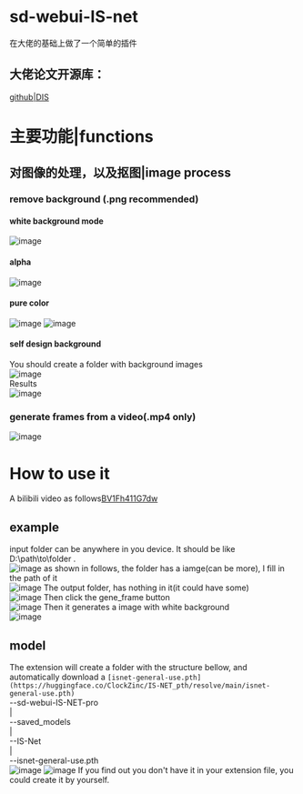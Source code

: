 # sd-webui-IS-net
在大佬的基础上做了一个简单的插件  
## 大佬论文开源库：
[github|DIS](https://github.com/xuebinqin/DIS)
# 主要功能|functions
## 对图像的处理，以及抠图|image process
### remove background (.png recommended)
#### white background mode
![image](https://user-images.githubusercontent.com/118424801/230847648-901bc3b4-c44c-4d9c-a609-d226019ea5b9.png)
#### alpha
![image](https://user-images.githubusercontent.com/118424801/231087354-6b4fa51b-3be7-419b-a289-f185f0e627fb.png)
#### pure color
![image](https://user-images.githubusercontent.com/118424801/231087560-662881ab-42dc-4c9e-b9a9-d6551fc1bc63.png)
![image](https://user-images.githubusercontent.com/118424801/231087606-a291a14f-c968-496e-8c90-8abb6e1bc3ff.png)
#### self design background
You should create a folder with background images  
![image](https://user-images.githubusercontent.com/118424801/231087832-d074f301-5947-4996-9fe2-aabd1add9294.png)  
Results  
![image](https://user-images.githubusercontent.com/118424801/231088083-59f96d4c-232d-421f-8675-3ebff0208cb5.png)
### generate frames from a video(.mp4 only)
![image](https://user-images.githubusercontent.com/118424801/230847917-33a58f82-1d2d-4af8-bea5-a8a5166856ca.png)
# How to use it
A bilibili video as follows[BV1Fh411G7dw](https://www.bilibili.com/video/BV1Fh411G7dw)
## example
input folder can be anywhere in you device. It should be like D:\path\to\folder .  
![image](https://user-images.githubusercontent.com/118424801/230843907-9432dc93-ac32-4846-bc85-4a80014bfe99.png)
as shown in follows, the folder has a iamge(can be more), I fill in the path of it  
![image](https://user-images.githubusercontent.com/118424801/230844923-2343a923-b9cf-43c2-8aa2-904faf70a60e.png)
The output folder, has nothing in it(it could have some)  
![image](https://user-images.githubusercontent.com/118424801/230844367-80d4bc33-62d5-4085-a4eb-02ab9d390e23.png)
Then click the gene_frame button  
![image](https://user-images.githubusercontent.com/118424801/230844690-f517e2d5-0ff1-4c09-8e05-fe28d61ad026.png)
Then it generates a image with white background  
![image](https://user-images.githubusercontent.com/118424801/230845020-522d7d80-af1f-4677-9d30-3eace505d390.png)
## model
The extension will create a folder with the structure bellow, and automatically download a `[isnet-general-use.pth](https://huggingface.co/ClockZinc/IS-NET_pth/resolve/main/isnet-general-use.pth)`  
--sd-webui-IS-NET-pro  
  |  
  --saved_models  
    |  
    --IS-Net  
      |  
      --isnet-general-use.pth  
![image](https://user-images.githubusercontent.com/118424801/230846300-34c48248-5c9c-4348-8c8d-f7af90b6c966.png)
![image](https://user-images.githubusercontent.com/118424801/230847128-7f1f6fd8-9aae-4611-9a03-b41f3213903b.png)
If you find out you don't have it in your extension file, you could create it by yourself.

